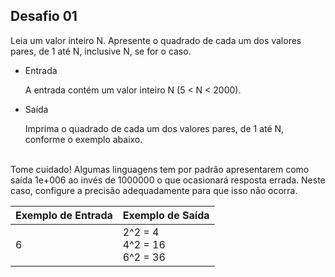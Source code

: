 
## Desafio 01
Leia um valor inteiro N. Apresente o quadrado de cada um dos valores pares, de 1 até N, inclusive N, se for o caso.

* Entrada

    A entrada contém um valor inteiro N (5 < N < 2000).

* Saída

    Imprima o quadrado de cada um dos valores pares, de 1 até N, conforme o exemplo abaixo.
<br><br>

Tome cuidado! Algumas linguagens tem por padrão apresentarem como saída 1e+006 ao invés de 1000000 o que ocasionará resposta errada. Neste caso, configure a precisão adequadamente para que isso não ocorra.


|Exemplo de Entrada|Exemplo de Saída|
|--|--|
6|2^2 = 4<br>4^2 = 16<br>6^2 = 36